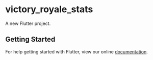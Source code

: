 # victory_royale_stats

A new Flutter project.

## Getting Started

For help getting started with Flutter, view our online
[documentation](https://flutter.io/).
